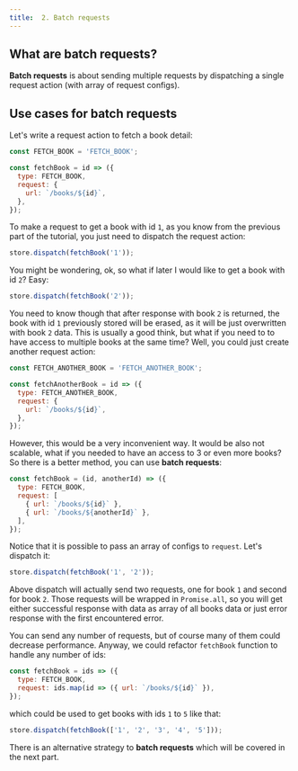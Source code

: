 ```yaml
---
title:  2. Batch requests
---
```


## What are batch requests?

**Batch requests** is about sending multiple requests by dispatching a single request
action (with array of request configs).

## Use cases for batch requests

Let's write a request action to fetch a book detail:
```js
const FETCH_BOOK = 'FETCH_BOOK';

const fetchBook = id => ({
  type: FETCH_BOOK,
  request: {
    url: `/books/${id}`,
  },
});
```

To make a request to get a book with id `1`, as you know from the previous part of the tutorial,
you just need to dispatch the request action:
```js
store.dispatch(fetchBook('1'));
```

You might be wondering, ok, so what if later I would like to get a book with id `2`? Easy:
```js
store.dispatch(fetchBook('2'));
```

You need to know though that after response with book `2` is returned, the book with id `1`
previously stored will be erased, as it will be just overwritten with book `2` data.
This is usually a good think, but what if you need to to have access to multiple books
at the same time? Well, you could just create another request action:
```js
const FETCH_ANOTHER_BOOK = 'FETCH_ANOTHER_BOOK';

const fetchAnotherBook = id => ({
  type: FETCH_ANOTHER_BOOK,
  request: {
    url: `/books/${id}`,
  },
});
```

However, this would be a very inconvenient way. It would be also not scalable, what
if you needed to have an access to 3 or even more books? So there is a better method,
you can use **batch requests**:
```js
const fetchBook = (id, anotherId) => ({
  type: FETCH_BOOK,
  request: [
    { url: `/books/${id}` },
    { url: `/books/${anotherId}` },
  ],
});
```

Notice that it is possible to pass an array of configs to `request`. Let's dispatch it:
```js
store.dispatch(fetchBook('1', '2'));
```

Above dispatch will actually send two requests, one for book `1` and second for book `2`.
Those requests will be wrapped in `Promise.all`, so you will get either successful response
with data as array of all books data or just error response with the first encountered error.

You can send any number of requests, but of course many of them could decrease performance.
Anyway, we could refactor `fetchBook` function to handle any number of ids:
```js
const fetchBook = ids => ({
  type: FETCH_BOOK,
  request: ids.map(id => ({ url: `/books/${id}` }),
});
```
which could be used to get books with ids `1` to `5` like that:
```js
store.dispatch(fetchBook(['1', '2', '3', '4', '5']));
```

There is an alternative strategy to **batch requests** which will be covered
in the next part.
